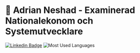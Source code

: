 # 👋 Adrian Neshad - Examinerad Nationalekonom och Systemutvecklare

[![Linkedin Badge](https://img.shields.io/badge/-LinkedIn-blue?style=flat&logo=Linkedin&logoColor=white&link=https://linkedin.com/in/adrian-neshad)](https://linkedin.com/in/adrian-neshad)
![Most Used Languages](https://github-readme-stats.vercel.app/api/top-langs/?username=AdrianNeshad&layout=compact)
